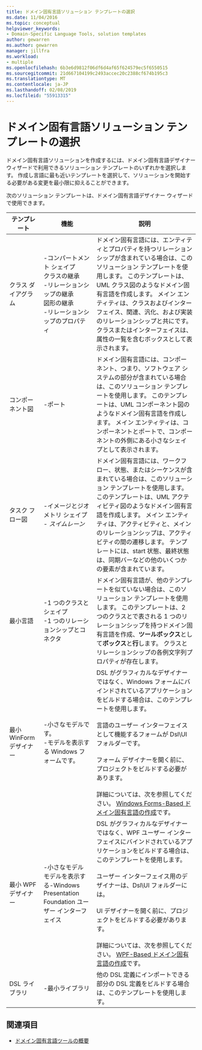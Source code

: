 ```yaml
---
title: ドメイン固有言語ソリューション テンプレートの選択
ms.date: 11/04/2016
ms.topic: conceptual
helpviewer_keywords:
- Domain-Specific Language Tools, solution templates
author: gewarren
ms.author: gewarren
manager: jillfra
ms.workload:
- multiple
ms.openlocfilehash: 6b3e6d9812f06df6d4af65f624579ec5f6550515
ms.sourcegitcommit: 21d667104199c2493accec20c2388cf674b195c3
ms.translationtype: MT
ms.contentlocale: ja-JP
ms.lasthandoff: 02/08/2019
ms.locfileid: "55913315"
---
```

# <a name="choosing-a-domain-specific-language-solution-template"></a>ドメイン固有言語ソリューション テンプレートの選択
ドメイン固有言語ソリューションを作成するには、ドメイン固有言語デザイナー ウィザードで利用できるソリューション テンプレートのいずれかを選択します。 作成し言語に最も近いテンプレートを選択して、ソリューションを開始する必要がある変更を最小限に抑えることができます。

 次のソリューション テンプレートは、ドメイン固有言語デザイナー ウィザードで使用できます。

|テンプレート|機能|説明|
|-|-|-|
|クラス ダイアグラム|-コンパートメント シェイプ<br />クラスの継承<br />-リレーションシップの継承<br />図形の継承<br />-リレーションシップのプロパティ|ドメイン固有言語には、エンティティとプロパティを持つリレーションシップが含まれている場合は、このソリューション テンプレートを使用します。 このテンプレートは、UML クラス図のようなドメイン固有言語を作成します。 メイン エンティティは、クラスおよびインターフェイス、関連、汎化、および実装のリレーションシップと共にです。 クラスまたはインターフェイスは、属性の一覧を含むボックスとして表示されます。|
|コンポーネント図|-ポート|ドメイン固有言語には、コンポーネント、つまり、ソフトウェア システムの部分が含まれている場合は、このソリューション テンプレートを使用します。 このテンプレートは、UML コンポーネント図のようなドメイン固有言語を作成します。 メイン エンティティは、コンポーネントとポートで、コンポーネントの外側にある小さなシェイプとして表示されます。|
|タスク フロー図|-イメージとジオメトリ シェイプ<br />-   *スイムレーン*|ドメイン固有言語には、ワークフロー、状態、またはシーケンスが含まれている場合は、このソリューション テンプレートを使用します。 このテンプレートは、UML アクティビティ図のようなドメイン固有言語を作成します。 メイン エンティティは、アクティビティと、メインのリレーションシップは、アクティビティの間の遷移します。 テンプレートには、start 状態、最終状態は、同期バーなどの他のいくつかの要素が含まれています。|
|最小言語|-1 つのクラスとシェイプ<br />-1 つのリレーションシップとコネクタ|ドメイン固有言語が、他のテンプレートを似ていない場合は、このソリューション テンプレートを使用します。 このテンプレートは、2 つのクラスとで表される 1 つのリレーションシップを持つドメイン固有言語を作成、**ツールボックス**として**ボックス**と**行**します。 クラスとリレーションシップの各例文字列プロパティが存在します。|
|最小 WinForm デザイナー|-小さなモデルです。<br />-モデルを表示する Windows フォームです。|DSL がグラフィカルなデザイナーではなく、Windows フォームにバインドされているアプリケーションをビルドする場合は、このテンプレートを使用します。<br /><br /> 言語のユーザー インターフェイスとして機能するフォームが Dsl\UI フォルダーです。<br /><br /> フォーム デザイナーを開く前に、プロジェクトをビルドする必要があります。<br /><br /> 詳細については、次を参照してください。 [Windows Forms-Based ドメイン固有言語の作成](../modeling/creating-a-windows-forms-based-domain-specific-language.md)です。|
|最小 WPF デザイナー|-小さなモデル<br />モデルを表示する-Windows Presentation Foundation ユーザー インターフェイス|DSL がグラフィカルなデザイナーではなく、WPF ユーザー インターフェイスにバインドされているアプリケーションをビルドする場合は、このテンプレートを使用します。<br /><br /> ユーザー インターフェイス用のデザイナーは、Dsl\UI フォルダーには。<br /><br /> UI デザイナーを開く前に、プロジェクトをビルドする必要があります。<br /><br /> 詳細については、次を参照してください。 [WPF-Based ドメイン固有言語の作成](../modeling/creating-a-wpf-based-domain-specific-language.md)です。|
|DSL ライブラリ|-最小ライブラリ|他の DSL 定義にインポートできる部分の DSL 定義をビルドする場合は、このテンプレートを使用します。|

## <a name="see-also"></a>関連項目

- [ドメイン固有言語ツールの概要](../modeling/overview-of-domain-specific-language-tools.md)
